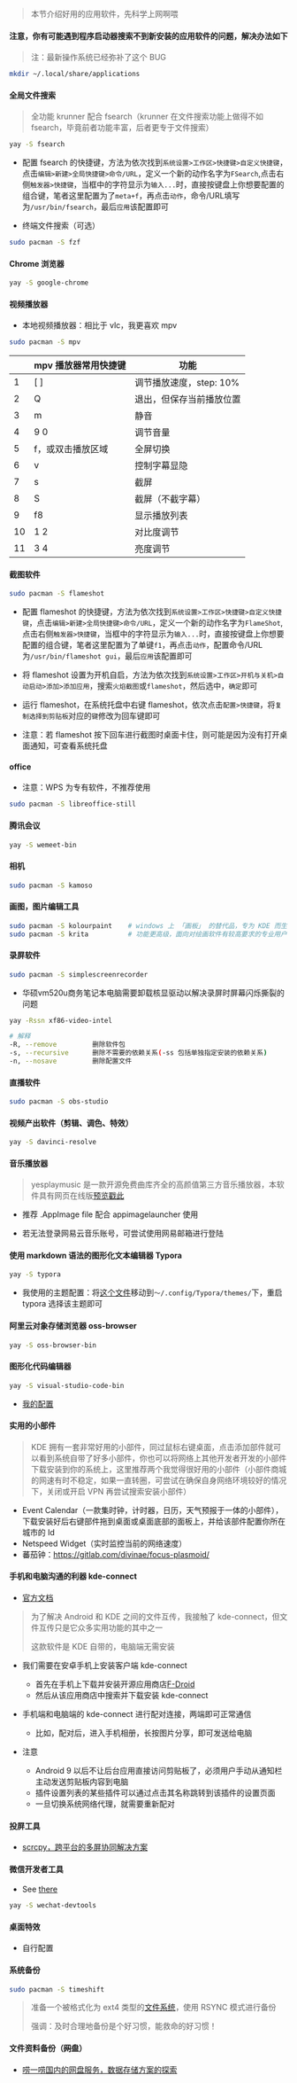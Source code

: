 > 本节介绍好用的应用软件，先科学上网啊喂

#### 注意，你有可能遇到程序启动器搜索不到新安装的应用软件的问题，解决办法如下

> 注：最新操作系统已经弥补了这个 BUG

```bash
mkdir ~/.local/share/applications
```

#### 全局文件搜索

> 全功能 krunner 配合 fsearch（krunner 在文件搜索功能上做得不如 fsearch，毕竟前者功能丰富，后者更专于文件搜索）

```bash
yay -S fsearch
```

- 配置 fsearch 的快捷键，方法为依次找到`系统设置>工作区>快捷键>自定义快捷键`，点击`编辑>新建>全局快捷键>命令/URL`，定义一个新的动作名字为`FSearch`,点击右侧`触发器>快捷键`，当框中的字符显示为`输入...`时，直接按键盘上你想要配置的组合键，笔者这里配置为了`meta+f`，再点击`动作`，命令/URL填写为`/usr/bin/fsearch`，最后`应用`该配置即可

- 终端文件搜索（可选）

```bash
sudo pacman -S fzf
```

#### Chrome 浏览器

```bash
yay -S google-chrome
```

#### 视频播放器

- 本地视频播放器：相比于 vlc，我更喜欢 mpv

```bash
sudo pacman -S mpv
```

|      | mpv 播放器常用快捷键 | 功能                     |
| ---- | -------------------- | ------------------------ |
| 1    | [ ]                  | 调节播放速度，step: 10%  |
| 2    | Q                    | 退出，但保存当前播放位置 |
| 3    | m                    | 静音                     |
| 4    | 9 0                  | 调节音量                 |
| 5    | f，或双击播放区域    | 全屏切换                 |
| 6    | v                    | 控制字幕显隐             |
| 7    | s                    | 截屏                     |
| 8    | S                    | 截屏（不截字幕）         |
| 9    | f8                   | 显示播放列表             |
| 10   | 1 2                  | 对比度调节               |
| 11   | 3 4                  | 亮度调节                 |

#### 截图软件

```bash
sudo pacman -S flameshot
```

- 配置 flameshot 的快捷键，方法为依次找到`系统设置>工作区>快捷键>自定义快捷键`，点击`编辑>新建>全局快捷键>命令/URL`，定义一个新的动作名字为`FlameShot`,点击右侧`触发器>快捷键`，当框中的字符显示为`输入...`时，直接按键盘上你想要配置的组合键，笔者这里配置为了单键`f1`，再点击`动作`，配置命令/URL为`/usr/bin/flameshot gui`，最后`应用`该配置即可
- 将 flameshot 设置为开机自启，方法为依次找到`系统设置>工作区>开机与关机>自动启动>添加>添加应用`，搜索`火焰截图`或`flameshot`，然后选中，`确定`即可

- 运行 flameshot，在系统托盘中右键 flameshot，依次点击`配置>快捷键`，将`复制选择到剪贴板`对应的`键`修改为回车键即可
- 注意：若 flameshot 按下回车进行截图时桌面卡住，则可能是因为没有打开桌面通知，可查看系统托盘

#### office

- 注意：WPS 为专有软件，不推荐使用

```bash
sudo pacman -S libreoffice-still
```

#### 腾讯会议

```bash
yay -S wemeet-bin
```

#### 相机

```bash
sudo pacman -S kamoso
```

#### 画图，图片编辑工具

```bash
sudo pacman -S kolourpaint    # windows 上 「画板」 的替代品，专为 KDE 而生
sudo pacman -S krita          # 功能更高级，面向对绘画软件有较高要求的专业用户
```

#### 录屏软件

```bash
sudo pacman -S simplescreenrecorder
```

- 华硕vm520u商务笔记本电脑需要卸载核显驱动以解决录屏时屏幕闪烁撕裂的问题

```bash
yay -Rssn xf86-video-intel

# 解释
-R, --remove         删除软件包
-s, --recursive      删除不需要的依赖关系(-ss 包括单独指定安装的依赖关系)
-n, --nosave         删除配置文件
```

#### 直播软件

```bash
sudo pacman -S obs-studio
```

#### 视频产出软件（剪辑、调色、特效）

```bash
yay -S davinci-resolve
```

#### 音乐播放器

> yesplaymusic 是一款开源免费曲库齐全的高颜值第三方音乐播放器，本软件具有网页在线版[预览戳此](https://music.qier222.com/)

- 推荐 .AppImage file 配合 appimagelauncher 使用

- 若无法登录网易云音乐账号，可尝试使用网易邮箱进行登陆

#### 使用 markdown 语法的图形化文本编辑器 Typora

```bash
yay -S typora
```

- 我使用的主题配置：将[这个文件](https://github.com/Brannua/dot_files/tree/master/typora_themes)移动到`～/.config/Typora/themes/`下，重启 typora 选择该主题即可

#### 阿里云对象存储浏览器 oss-browser

```bash
yay -S oss-browser-bin
```

#### 图形化代码编辑器

```bash
yay -S visual-studio-code-bin
```

- [我的配置](https://github.com/Brannua/dot_files/tree/master/vscode)

#### 实用的小部件

> KDE 拥有一套非常好用的小部件，同过鼠标右键桌面，点击添加部件就可以看到系统自带了好多小部件，你也可以将网络上其他开发者开发的小部件下载安装到你的系统上，这里推荐两个我觉得很好用的小部件（小部件商城的网速有时不稳定，如果一直转圈，可尝试在确保自身网络环境较好的情况下，关闭或开启 VPN 再尝试搜索安装小部件）

- Event Calendar（一款集时钟，计时器，日历，天气预报于一体的小部件），下载安装好后右键部件拖到桌面或桌面底部的面板上，并给该部件配置你所在城市的 Id
- Netspeed Widget（实时监控当前的网络速度）
- 蕃茄钟：https://gitlab.com/divinae/focus-plasmoid/

#### 手机和电脑沟通的利器 kde-connect

- [官方文档](https://userbase.kde.org/KDEConnect/zh-hans#.E5.AE.89.E8.A3.85)

> 为了解决 Android 和 KDE 之间的文件互传，我接触了 kde-connect，但文件互传只是它众多实用功能的其中之一
>
> 这款软件是 KDE 自带的，电脑端无需安装

- 我们需要在安卓手机上安装客户端 kde-connect
  - 首先在手机上下载并安装开源应用商店[F-Droid](https://f-droid.org/)
  - 然后从该应用商店中搜索并下载安装 kde-connect

- 手机端和电脑端的 kde-connect 进行配对连接，两端即可正常通信
  - 比如，配对后，进入手机相册，长按图片分享，即可发送给电脑
- 注意
  - Android 9 以后不让后台应用直接访问剪贴板了，必须用户手动从通知栏主动发送剪贴板内容到电脑
  - 插件设置列表的某些插件可以通过点击其名称跳转到该插件的设置页面
  - 一旦切换系统网络代理，就需要重新配对

#### 投屏工具

- [scrcpy，跨平台的多屏协同解决方案](https://liupj.top/2022/02/26/practise/display-android-screen-to-manjaro-pc/)

#### 微信开发者工具

- See [there](https://github.com/cytle/wechat_web_devtools)

```bash
yay -S wechat-devtools
```

#### 桌面特效

- 自行配置

#### 系统备份

```bash
sudo pacman -S timeshift
```

> 准备一个被格式化为 ext4 类型的[文件系统](https://liupj.top/2022/02/03/knowledge/os/fileSys/)，使用 RSYNC 模式进行备份
>
> 强调：及时合理地备份是个好习惯，能救命的好习惯！

#### 文件资料备份（~~网盘~~）

- [唠一唠国内的网盘服务，数据存储方案的探索](https://liupj.top/2022/02/26/practise/data-storage/)
